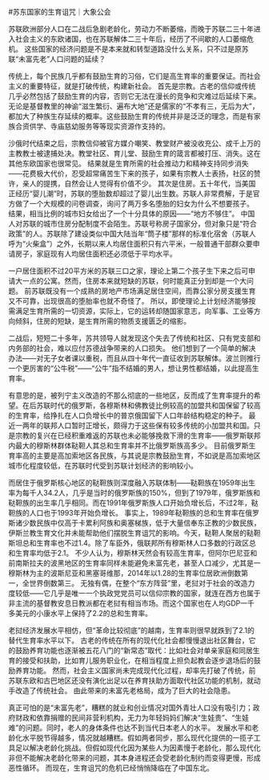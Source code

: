 #苏东国家的生育诅咒｜大象公会

苏联欧洲部分人口在二战后急剧老龄化，劳动力不断萎缩，而晚于苏联二三十年进入社会主义的东欧诸国，也在苏联解体二三十年后，经历了不间歇的人口萎缩危机。 这些国家的经济问题是不是本来就和转型道路没什么关系，只不过是原苏联“未富先老”人口问题的延续？

传统上，每个民族几乎都有鼓励生育的习俗，它们是高生育率的重要保证。而社会主义的重要特征，就是打破传统，构建新社会。 首先是宗教。古老的信仰或传统几乎必然包括了鼓励生育的内容，否则它无法在漫长的竞争和灾难过后延续下来。无论是基督教里的神谕“滋生繁衍、遍布大地”还是儒家的“不孝有三，无后为大”，都加大了种族生存延续的概率。这些鼓励生育的传统并非是泛泛的理念，而是有家族合资供学、寺庙慈幼服务等等现实资源作支持的。

沙俄时代结束之后，宗教信仰被官方媒介嘲笑、教堂财产被没收充公、成千上万的主教教士被逮捕处决。教堂社区、育儿堂、鼓励生育的箴言都被打压、消失。这在其他东欧国家也很常见。 结果就是生育所需的社会推动力和精神支持同步消失——花费极大代价，忍受超常痛苦生下来的孩子，如果有宗教人士表扬，社区的赞许，亲人的提携，自然会让人觉得有价值不少。 其次是住房。五十年代，当美国正经历“婴儿潮”时，苏联的堕胎数却超过了婴儿出生数。苏联人非常费解，于是官方做了一个大规模的问卷调查，询问了两万多名堕胎的妇女为什么不想要孩子。 结果，相当比例的城市妇女给出了一个十分具体的原因——“地方不够住”。 中国人对苏联的城市住房分配制度不会陌生。苏联号称房子国家分，但对象只是“符合政策”的人。苏联除了建设类似中国大陆当年“筒子楼”那样的标准化宿舍（苏联人呼为“火柴盒”）之外，长期以来人均居住面积只有六平米，一般普通干部群众要申请房子，家庭现有人均居住面积还必须低于平均水平。

一户居住面积不过20平方米的苏联三口之家，理论上第二个孩子生下来之后可申请大一点的公寓。然而，住房本来就短缺的苏联，何时能真正分到却是一个大问题。 前苏联既没有一个成熟的房地产市场满足居住空间，而靠公家分房支援生育又不可靠，出现很高的堕胎率也就不奇怪了。 所以，即使理论上计划经济能够按需满足生育所需的一切资源，实际上，它的运转却随国家意志，向军事、工业等方向倾斜，住房的短缺，是生育所需的物质支援匮乏的缩影。

二战后，短短二十多年，苏共领导人就发现这个失去了传统和社区、只有党支部和内务部的社会，难以应付苏德战争带来的人口损失。 他们想到了一个简单的解决办法——对无子女者课以重税，而且从四十年代一直征收到苏联解体。波兰则推行一个更厉害的“公牛税”——“公牛”指不结婚的男人，想让男性都结婚，以此提高生育率。

有意思的是，被列宁主义改造的不那么彻底的一些地区，反而成了生育率提升的希望。在后苏联时代的俄罗斯，各穆斯林和佛教徒比例较高的加盟共和国保留了较高的生育率，给挣扎在人口负增长中的普京俄国留下人口年龄结构稳定的种子。 最近一两年的联邦人口暂时正增长，颇得力于这些保有较多传统的小加盟共和国。只是宗教的复兴在已经积重难返的苏联也未必能够挽救下滑的生育率——俄罗斯联邦内最大的穆斯林群体鞑靼人其总和生育率并不比俄罗斯族高多少。 目前俄罗斯生育率高的主要是高加索地区各民族，与其说是宗教鼓励生育，不如说是高加索地区城市化程度较低，在苏联时代受到苏联计划经济的影响较小。

而居住于俄罗斯核心地区的鞑靼族则深度融入苏联体制——鞑靼族在1959年出生率为每千人34.2人，几乎是当时的俄罗斯族的150%，但到了1979年，俄罗斯族和鞑靼族的出生率几乎相同。而在1991年俄罗斯族人口开始负增长后，不过2年，鞑靼族的人口也于1993年开始负增长。 事实上，1989年鞑靼族的总和生育率在俄罗斯诸少数民族中仅高于卡累利阿族和奥塞梯族，低于大量信奉东正教的少数民族，伊斯兰教生育文化并未能帮助他们摆脱生育诅咒的影响。今天，鞑靼人聚居的鞑靼斯坦总和生育率也不过1.4。除了车臣外，俄联邦所有穆斯林人口多数的行政区总和生育率均低于2.1。 不少人认为，穆斯林天然会有较高生育率，但阿尔巴尼亚和前南斯拉夫的波黑地区的生育率同样未能避免未富先老，甚至人口减少，尤其是一穆斯林为主的波斯尼亚和黑塞哥维那，2014年以1.28的生育率位居欧洲倒数第一，全世界倒数第三。 无独有偶，在整个“东方阵营”里，老挝对于社会的改造力度较低——它几乎是唯一一个执政党党员可以信仰宗教的国家，就连在西方也属于非主流的基督教安息日教派都在老挝有相当市场。而这个国家也在人均GDP一千多美元的小康水平上保持了2.2的总和生育率。

老挝经济发展水平相仿，但“革命比较彻底”的越南，生育率则很早就跌到了2.1的替代生育率水平以下。 古老的传统在所有的现代化社会都慢慢退出社区舞台，它的鼓励养育功能也逐渐被五花八门的“新常态”取代：比如社会对单亲家庭和同居生育的接受和扶助，比如育儿服务职业化，在相当程度上担负起教会逐步退场后的鼓励养育功能。 然而，社会主义国家尚未完成现代化过程，却率先打破了传统，前苏联东欧和古巴地区还没有演化出足以在养育扶助方面取代社区功能的机制，就动手改造了传统社会。 由此带来的未富先老格局，成为了巨大的社会隐患。

真正可怕的是“未富先老”，糟糕的就业和创业情况对国外青壮人口没有吸引力；政府财政和依靠捐赠的民间非营利机构，无力为年轻妈妈们解决“生娃贵”、“生娃难”的问题。同时，老人的身体条件也达不到当代日本老人的水平。 发展水平和老龄化水平脱节得越多，情况就越糟糕。假如两者同步，那么现代化提供的一揽子工具足以解决老龄化挑战。但假如现代化因为某些人为因素慢于老龄化，那么现代化非但不能解决老龄化带来的问题，其本身进程还会受老龄化制约而变得更慢，形成恶性循环。 而现在，生育诅咒的危机已经悄悄降临在了中国东北。

